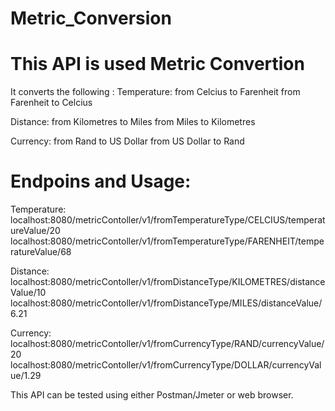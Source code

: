 # Metric_Conversion

This API is used  Metric Convertion
===================================

It converts the following :
Temperature: from Celcius to Farenheit
			 from Farenheit to Celcius
			 
Distance:  	from Kilometres to Miles
			from Miles to Kilometres
			
Currency: 	from Rand to US Dollar
			from US Dollar to Rand
			
			
			
Endpoins and Usage:
===================

Temperature:
			localhost:8080/metricContoller/v1/fromTemperatureType/CELCIUS/temperatureValue/20
			localhost:8080/metricContoller/v1/fromTemperatureType/FARENHEIT/temperatureValue/68
			
Distance:	localhost:8080/metricContoller/v1/fromDistanceType/KILOMETRES/distanceValue/10
			localhost:8080/metricContoller/v1/fromDistanceType/MILES/distanceValue/6.21
			
Currency:	localhost:8080/metricContoller/v1/fromCurrencyType/RAND/currencyValue/20
			localhost:8080/metricContoller/v1/fromCurrencyType/DOLLAR/currencyValue/1.29
			

This API can be tested using either Postman/Jmeter or web browser.
 